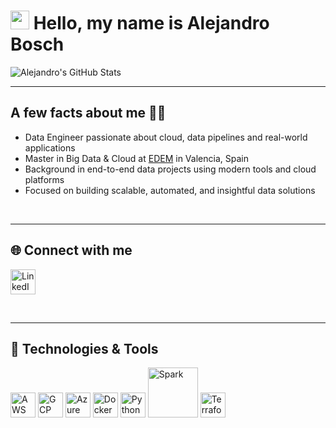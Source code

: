 # <img src=".images/Hi.gif" width="30px"> Hello, my name is **Alejandro Bosch**

![Alejandro's GitHub Stats](https://github-readme-stats.vercel.app/api?username=Alejbc27&show_icons=true&theme=default)

---

## A few facts about me 👨‍💻

- Data Engineer passionate about cloud, data pipelines and real-world applications  
- Master in Big Data & Cloud at [EDEM](https://edem.eu/master-big-data-analytics/) in Valencia, Spain  
- Background in end-to-end data projects using modern tools and cloud platforms  
- Focused on building scalable, automated, and insightful data solutions  

<br>

---

## 🌐 Connect with me

[<img alt="LinkedIn" width="40px" src="https://img.icons8.com/color/48/linkedin.png" />](https://www.linkedin.com/in/alejandroboschcervera/)

<br>

---

## 🧰 Technologies & Tools

<img src="https://img.icons8.com/color/48/000000/amazon-web-services.png" alt="AWS" width="40" />
<img src="https://img.icons8.com/color/48/000000/google-cloud.png" alt="GCP" width="40" />
<img src="https://img.icons8.com/color/48/000000/microsoft-azure.png" alt="Azure" width="40" />
<img src="https://img.icons8.com/color/48/000000/docker.png" alt="Docker" width="40" />
<img src="https://img.icons8.com/color/48/000000/python--v1.png" alt="Python" width="40" />
<img src="https://upload.wikimedia.org/wikipedia/commons/f/f3/Apache_Spark_logo.svg" alt="Spark" width="80" />
<img src="https://www.vectorlogo.zone/logos/terraformio/terraformio-icon.svg" alt="Terraform" width="40" />

<br>
